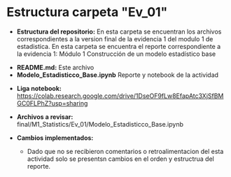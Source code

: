  # Estructura carpeta "Ev_01"
- **Estructura del repositorio:** En esta carpeta se encuentran los archivos correspondientes a la version final de la evidencia 1 del modulo 1 de estadistica. En esta carpeta se encuentra el reporte correspondiente a la evidencia 1: Módulo 1 Construcción de un modelo estadístico base
 * **README.md:** Este archivo
 * **Modelo_Estadisticco_Base.ipynb** Reporte y notebook de la actividad 

 - **Liga notebook:** https://colab.research.google.com/drive/1DseOF9fLw8EfapAtc3XjSfBMGC0FLPhZ?usp=sharing

 - **Archivos a revisar:** final/M1_Statistics/Ev_01/Modelo_Estadisticco_Base.ipynb

- **Cambios implementados:**
   - Dado que no se recibieron comentarios o retroalimentacion del esta actividad solo se presentsn cambios en el orden y estructrua del reporte.


